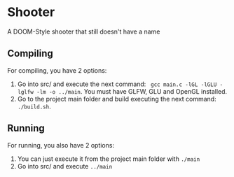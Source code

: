 # Shooter
A DOOM-Style shooter that still doesn't have a name

## Compiling

For compiling, you have 2 options:

1) Go into src/ and execute the next command: ` gcc main.c -lGL -lGLU -lglfw -lm -o ../main`. You must have GLFW, GLU and OpenGL installed.
2) Go to the project main folder and build executing the next command: `./build.sh`.

## Running

For running, you also have 2 options:

1) You can just execute it from the project main folder with `./main`
2) Go into src/ and execute `../main`

